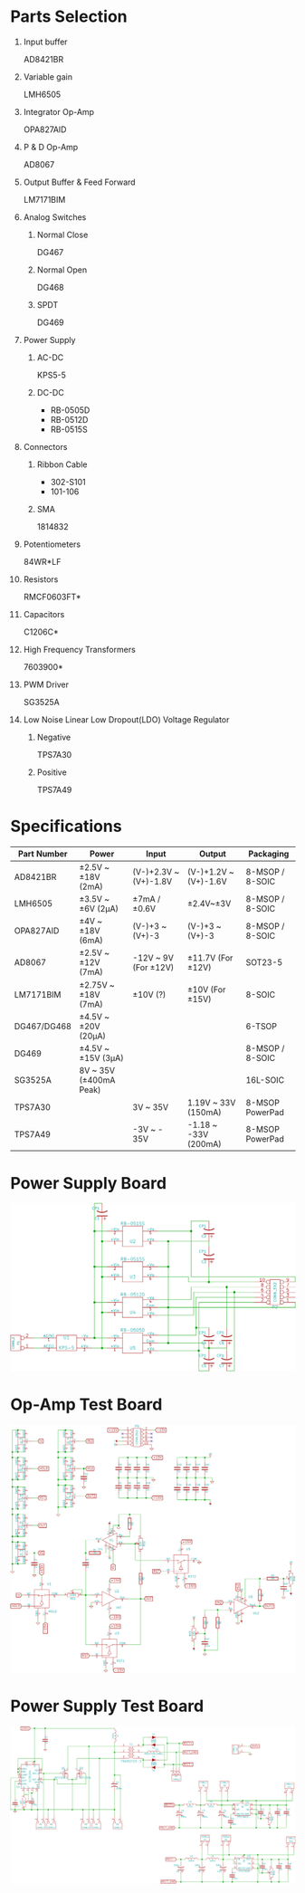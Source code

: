 # Parts Selection
1. Input buffer

    AD8421BR

2. Variable gain

    LMH6505

3. Integrator Op-Amp

    OPA827AID

4. P & D Op-Amp

    AD8067

5. Output Buffer & Feed Forward

    LM7171BIM

6. Analog Switches

    1. Normal Close

        DG467

    2. Normal Open

        DG468

    3. SPDT

        DG469

7. Power Supply

    1. AC-DC

        KPS5-5

    2. DC-DC

        * RB-0505D
        * RB-0512D
        * RB-0515S

8. Connectors

    1. Ribbon Cable

        * 302-S101
        * 101-106

    2. SMA

        1814832

9. Potentiometers

    84WR*LF

10. Resistors

    RMCF0603FT*

11. Capacitors

    C1206C*

12. High Frequency Transformers

    7603900*

13. PWM Driver

    SG3525A

14. Low Noise Linear Low Dropout(LDO) Voltage Regulator

    1. Negative

        TPS7A30

    2. Positive

        TPS7A49

# Specifications

Part Number|Power|Input|Output|Packaging
-----------|-----|-----|------|---------
AD8421BR|±2.5V ~ ±18V (2mA)|(V-)+2.3V ~ (V+)-1.8V|(V-)+1.2V ~ (V+)-1.6V|8-MSOP / 8-SOIC
LMH6505|±3.5V ~ ±6V (2μA)|±7mA / ±0.6V|±2.4V~±3V|8-MSOP / 8-SOIC
OPA827AID|±4V ~ ±18V (6mA)|(V-)+3 ~ (V+)-3|(V-)+3 ~ (V+)-3|8-MSOP / 8-SOIC
AD8067|±2.5V ~ ±12V (7mA)|-12V ~ 9V (For ±12V) | ±11.7V (For ±12V)|SOT23-5
LM7171BIM|±2.75V ~ ±18V (7mA)|±10V (?)|±10V (For ±15V)|8-SOIC
DG467/DG468|±4.5V ~ ±20V (20μA)|||6-TSOP
DG469|±4.5V ~ ±15V (3μA)|||8-MSOP / 8-SOIC
SG3525A|8V ~ 35V (±400mA Peak)|||16L-SOIC
TPS7A30||3V ~ 35V|1.19V ~ 33V (150mA)|8-MSOP PowerPad
TPS7A49||-3V ~ - 35V|-1.18 ~ -33V (200mA)|8-MSOP PowerPad

# Power Supply Board
![[Power Supply Board Schematic](power/power.png)](power/power.png)

# Op-Amp Test Board
![[Op-Amp Test Board Schematic](test-op/test-op.png)](test-op/test-op.png)

# Power Supply Test Board
![[Power Supply Test Board Schematic](test-power/test-power.png)](test-power/test-power.png)
